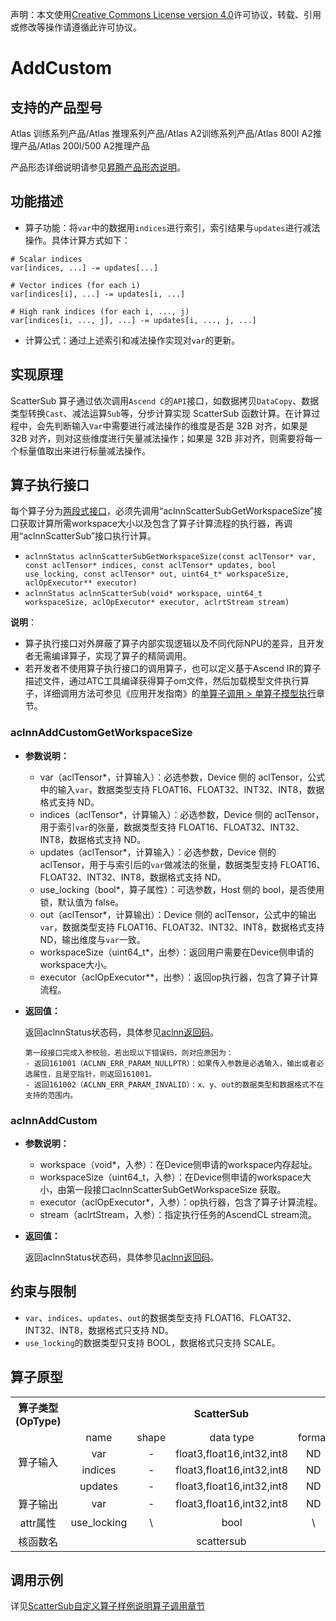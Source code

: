 声明：本文使用[Creative Commons License version 4.0](https://creativecommons.org/licenses/by/4.0/legalcode)许可协议，转载、引用或修改等操作请遵循此许可协议。

# AddCustom

## 支持的产品型号

Atlas 训练系列产品/Atlas 推理系列产品/Atlas A2训练系列产品/Atlas 800I A2推理产品/Atlas 200I/500 A2推理产品

产品形态详细说明请参见[昇腾产品形态说明](https://www.hiascend.com/document/redirect/CannCommunityProductForm)。

## 功能描述

- 算子功能：将`var`中的数据用`indices`进行索引，索引结果与`updates`进行减法操作。具体计算方式如下：

```
# Scalar indices
var[indices, ...] -= updates[...]

# Vector indices (for each i)
var[indices[i], ...] -= updates[i, ...]

# High rank indices (for each i, ..., j)
var[indices[i, ..., j], ...] -= updates[i, ..., j, ...]
```

- 计算公式：通过上述索引和减法操作实现对`var`的更新。


## 实现原理

ScatterSub 算子通过依次调用`Ascend C`的`API`接口，如数据拷贝`DataCopy`、数据类型转换`Cast`、减法运算`Sub`等，分步计算实现 ScatterSub 函数计算。在计算过程中，会先判断输入`Var`中需要进行减法操作的维度是否是 32B 对齐，如果是 32B 对齐，则对这些维度进行矢量减法操作；如果是 32B 非对齐，则需要将每一个标量值取出来进行标量减法操作。

## 算子执行接口

每个算子分为[两段式接口](https://www.hiascend.com/document/detail/zh/CANNCommunityEdition/800alpha003/apiref/aolapi/context/common/%E4%B8%A4%E6%AE%B5%E5%BC%8F%E6%8E%A5%E5%8F%A3.md)，必须先调用“aclnnScatterSubGetWorkspaceSize”接口获取计算所需workspace大小以及包含了算子计算流程的执行器，再调用“aclnnScatterSub”接口执行计算。

* `aclnnStatus aclnnScatterSubGetWorkspaceSize(const aclTensor* var, const aclTensor* indices, const aclTensor* updates, bool use_locking, const aclTensor* out, uint64_t* workspaceSize, aclOpExecutor** executor)`
* `aclnnStatus aclnnScatterSub(void* workspace, uint64_t workspaceSize, aclOpExecutor* executor, aclrtStream stream)`

**说明**：

- 算子执行接口对外屏蔽了算子内部实现逻辑以及不同代际NPU的差异，且开发者无需编译算子，实现了算子的精简调用。
- 若开发者不使用算子执行接口的调用算子，也可以定义基于Ascend IR的算子描述文件，通过ATC工具编译获得算子om文件，然后加载模型文件执行算子，详细调用方法可参见《应用开发指南》的[单算子调用 > 单算子模型执行](https://hiascend.com/document/redirect/CannCommunityCppOpcall)章节。

### aclnnAddCustomGetWorkspaceSize

- **参数说明：**
  
  - var（aclTensor*，计算输入）：必选参数，Device 侧的 aclTensor，公式中的输入`var`，数据类型支持 FLOAT16、FLOAT32、INT32、INT8，数据格式支持 ND。
  - indices（aclTensor*，计算输入）：必选参数，Device 侧的 aclTensor，用于索引`var`的张量，数据类型支持 FLOAT16、FLOAT32、INT32、INT8，数据格式支持 ND。
  - updates（aclTensor*，计算输入）：必选参数，Device 侧的 aclTensor，用于与索引后的`var`做减法的张量，数据类型支持 FLOAT16、FLOAT32、INT32、INT8，数据格式支持 ND。
  - use_locking（bool*，算子属性）：可选参数，Host 侧的 bool，是否使用锁，默认值为 false。
  - out（aclTensor*，计算输出）：Device 侧的 aclTensor，公式中的输出`var`，数据类型支持 FLOAT16、FLOAT32、INT32、INT8，数据格式支持 ND，输出维度与`var`一致。
  - workspaceSize（uint64\_t\*，出参）：返回用户需要在Device侧申请的workspace大小。
  - executor（aclOpExecutor\*\*，出参）：返回op执行器，包含了算子计算流程。
- **返回值：**
  
  返回aclnnStatus状态码，具体参见[aclnn返回码](https://www.hiascend.com/document/detail/zh/CANNCommunityEdition/800alpha003/apiref/aolapi/context/common/aclnn%E8%BF%94%E5%9B%9E%E7%A0%81_fuse.md)。
  
  ```
  第一段接口完成入参校验，若出现以下错误码，则对应原因为：
  - 返回161001（ACLNN_ERR_PARAM_NULLPTR）：如果传入参数是必选输入，输出或者必选属性，且是空指针，则返回161001。
  - 返回161002（ACLNN_ERR_PARAM_INVALID）：x、y、out的数据类型和数据格式不在支持的范围内。
  ```

### aclnnAddCustom

- **参数说明：**
  
  - workspace（void\*，入参）：在Device侧申请的workspace内存起址。
  - workspaceSize（uint64\_t，入参）：在Device侧申请的workspace大小，由第一段接口aclnnScatterSubGetWorkspaceSize 获取。
  - executor（aclOpExecutor\*，入参）：op执行器，包含了算子计算流程。
  - stream（aclrtStream，入参）：指定执行任务的AscendCL stream流。
- **返回值：**
  
  返回aclnnStatus状态码，具体参见[aclnn返回码](https://www.hiascend.com/document/detail/zh/CANNCommunityEdition/800alpha003/apiref/aolapi/context/common/aclnn%E8%BF%94%E5%9B%9E%E7%A0%81_fuse.md)。

## 约束与限制

- `var`、`indices`、`updates`、`out`的数据类型支持 FLOAT16、FLOAT32、INT32、INT8，数据格式只支持 ND。
- `use_locking`的数据类型只支持 BOOL，数据格式只支持 SCALE。

## 算子原型

<table>  
<tr><th align="center">算子类型(OpType)</th><th colspan="5" align="center">ScatterSub</th></tr>  
<tr><td rowspan="4" align="center">算子输入</td><td align="center">name</td><td align="center">shape</td><td align="center">data type</td><td align="center">format</td><td align="center">default</td></tr>  
<tr><td align="center">var</td><td align="center">-</td><td align="center">float3,float16,int32,int8</td><td align="center">ND</td><td align="center">\</td></tr>  
<tr><td align="center">indices</td><td align="center">-</td><td align="center">float3,float16,int32,int8</td><td align="center">ND</td><td align="center">\</td></tr>  
<tr><td align="center">updates</td><td align="center">-</td><td align="center">float3,float16,int32,int8</td><td align="center">ND</td><td align="center">\</td></tr>  
<tr><td rowspan="1" align="center">算子输出</td><td align="center">var</td><td align="center">-</td><td align="center">float3,float16,int32,int8</td><td align="center">ND</td><td align="center">\</td></tr>
<tr><td align="center">attr属性</td><td align="center">use_locking</td><td align="center">\</td><td align="center">bool</td><td align="center">\</td><td align="center">false</td></tr>
<tr><td rowspan="1" align="center">核函数名</td><td colspan="8" align="center">scattersub</td></tr>  
</table>

## 调用示例

详见[ScatterSub自定义算子样例说明算子调用章节](../README.md#算子调用)
